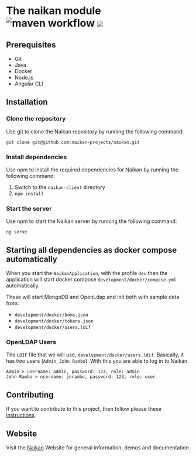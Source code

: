 # The naikan module ![maven workflow](https://github.com/enofex/naikan/actions/workflows/maven.yml/badge.svg) [![](https://img.shields.io/badge/Java%20Version-20-orange)](/pom.xml)

## Prerequisites

* Git
* Java
* Docker
* Node.js
* Angular CLI

## Installation

### Clone the repository

Use git to clone the Naikan repository by running the following command:

`git clone git@github.com:naikan-projects/naikan.git`

### Install dependencies

Use npm to install the required dependencies for Naikan by running the following command:

1. Switch to the `naikan-client` directory
2. `npm install`

### Start the server

Use npm to start the Naikan server by running the following command:

`ng serve`

## Starting all dependencies as docker compose automatically

When you start the `NaikanApplication`, with the profile `dev` then the application will start
docker compose
`development/docker/compose.yml` automatically. 

These will start MongoDB and OpenLdap and init both with sample data from:

*  `development/docker/boms.json`
*  `development/docker/tokens.json`
*  `development/docker/users.ldif`

### OpenLDAP Users

The `LDIF` file that we will use, `development/docker/users.ldif`. Basically, it has two
users (`Admin`, `John Rambo`). With this you are able to log in to Naikan.

```
Admin > username: admin, password: 123, role: admin
John Rambo > username: jnrambo, password: 123, role: user
```

## Contributing

If you want to contribute to this project, then follow please
these [instructions](https://github.com/enofex/naikan-projects/blob/main/CONTRIBUTING.md).

## Website

Visit the [Naikan](https://naikan.io) Website for general information, demos and documentation.
